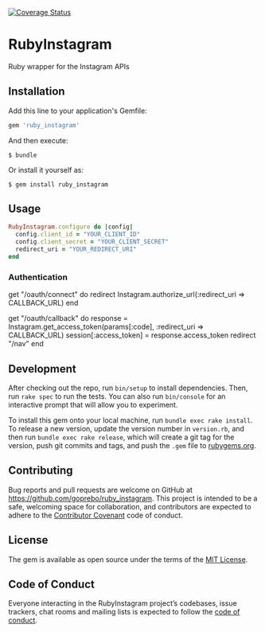 [![Coverage Status](https://coveralls.io/repos/github/goprebo/ruby_instagram/badge.svg?branch=master)](https://coveralls.io/github/goprebo/ruby_instagram?branch=master)

# RubyInstagram

Ruby wrapper for the Instagram APIs

## Installation

Add this line to your application's Gemfile:

```ruby
gem 'ruby_instagram'
```

And then execute:

    $ bundle

Or install it yourself as:

    $ gem install ruby_instagram

## Usage

```ruby
RubyInstagram.configure do |config|
  config.client_id = "YOUR_CLIENT_ID"
  config.client_secret = "YOUR_CLIENT_SECRET"
  redirect_uri = "YOUR_REDIRECT_URI"
end
```

### Authentication

get "/oauth/connect" do
  redirect Instagram.authorize_url(:redirect_uri => CALLBACK_URL)
end

get "/oauth/callback" do
  response = Instagram.get_access_token(params[:code], :redirect_uri => CALLBACK_URL)
  session[:access_token] = response.access_token
  redirect "/nav"
end

## Development

After checking out the repo, run `bin/setup` to install dependencies. Then, run `rake spec` to run the tests. You can also run `bin/console` for an interactive prompt that will allow you to experiment.

To install this gem onto your local machine, run `bundle exec rake install`. To release a new version, update the version number in `version.rb`, and then run `bundle exec rake release`, which will create a git tag for the version, push git commits and tags, and push the `.gem` file to [rubygems.org](https://rubygems.org).

## Contributing

Bug reports and pull requests are welcome on GitHub at https://github.com/goprebo/ruby_instagram. This project is intended to be a safe, welcoming space for collaboration, and contributors are expected to adhere to the [Contributor Covenant](http://contributor-covenant.org) code of conduct.

## License

The gem is available as open source under the terms of the [MIT License](https://opensource.org/licenses/MIT).

## Code of Conduct

Everyone interacting in the RubyInstagram project’s codebases, issue trackers, chat rooms and mailing lists is expected to follow the [code of conduct](https://github.com/goprebo/ruby_instagram/blob/master/CODE_OF_CONDUCT.md).
